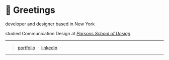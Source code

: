 # 🐉 Greetings

developer and designer based in New York

studied Communication Design at *[Parsons School of Design](https://www.newschool.edu/parsons/)* 

---
> [portfolio](https://www.viv1.info) &nbsp;&middot;&nbsp;
> [linkedin](https://www.linkedin.com/in/vivek-bajaj) &nbsp;&middot;&nbsp;
---
